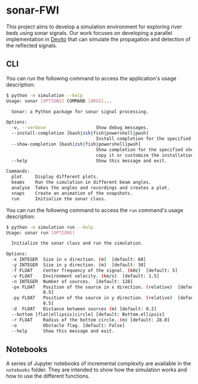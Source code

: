 # sonar-FWI

This project aims to develop a simulation environment for exploring river beds using sonar signals. Our work focuses on developing a parallel implementation in [Devito](https://www.devitoproject.org/) that can simulate the propagation and detection of the reflected signals.

## CLI

You can run the following command to access the application's usage description:

```bash
$ python -m simulation --help 
Usage: sonar [OPTIONS] COMMAND [ARGS]...

  Sonar: a Python package for sonar signal processing.

Options:
  -v, --verbose                   Show debug messages.
  --install-completion [bash|zsh|fish|powershell|pwsh]
                                  Install completion for the specified shell.
  --show-completion [bash|zsh|fish|powershell|pwsh]
                                  Show completion for the specified shell, to
                                  copy it or customize the installation.
  --help                          Show this message and exit.

Commands:
  plot     Display different plots.
  beams    Run the simulation in different beam angles.
  analyse  Takes the angles and recordings and creates a plot.
  snaps    Create an animation of the snapshots.
  run      Initialize the sonar class.
```

You can run the following command to access the `run` command's usage description:

```bash
$ python -m simulation run --help
Usage: sonar run [OPTIONS]

  Initialize the sonar class and run the simulation.

Options:
  -x INTEGER  Size in x direction. (m)  [default: 60]
  -y INTEGER  Size in y direction. (m)  [default: 30]
  -f FLOAT    Center frequency of the signal. (kHz)  [default: 5]
  -v FLOAT    Environment velocity. (km/s)  [default: 1.5]
  -n INTEGER  Number of sources.  [default: 128]
  -px FLOAT   Position of the source in x direction. (relative)  [default:
              0.5]
  -py FLOAT   Position of the source in y direction. (relative)  [default:
              0.5]
  -d  FLOAT   Distance between sources (m) [default: 0.2]
  --bottom [flat|ellipsis|circle] [default: Bottom.ellipsis]
  -r FLOAT    Radius of the bottom circle. (m) [default: 28.0]
  -o          Obstacle flag. [default: False]
  --help      Show this message and exit.
```

## Notebooks
A series of Jupyter notebooks of incremental complexity are available in the `notebooks` folder. They are intended to show how the simulation works and how to use the different functions.